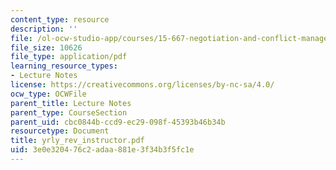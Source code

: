 ```yaml
---
content_type: resource
description: ''
file: /ol-ocw-studio-app/courses/15-667-negotiation-and-conflict-management-spring-2001/3e0e320476c2adaa881e3f34b3f5fc1e_yrly_rev_instructor.pdf
file_size: 10626
file_type: application/pdf
learning_resource_types:
- Lecture Notes
license: https://creativecommons.org/licenses/by-nc-sa/4.0/
ocw_type: OCWFile
parent_title: Lecture Notes
parent_type: CourseSection
parent_uid: cbc0844b-ccd9-ec29-098f-45393b46b34b
resourcetype: Document
title: yrly_rev_instructor.pdf
uid: 3e0e3204-76c2-adaa-881e-3f34b3f5fc1e
---
```

